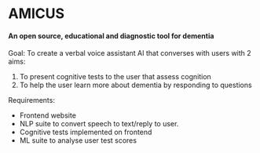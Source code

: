 # AMICUS
#### An open source, educational and diagnostic tool for dementia 

Goal:
To create a verbal voice assistant AI that converses with users with 2 aims:
1. To present cognitive tests to the user that assess cognition
2. To help the user learn more about dementia by responding to questions

Requirements:
- Frontend website
- NLP suite to convert speech to text/reply to user. 
- Cognitive tests implemented on frontend
- ML suite to analyse user test scores
